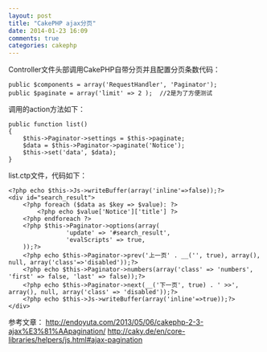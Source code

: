 ```yaml
---
layout: post
title: "CakePHP ajax分页"
date: 2014-01-23 16:09
comments: true
categories: cakephp
---
```


Controller文件头部调用CakePHP自带分页并且配置分页条数代码：


    public $components = array('RequestHandler', 'Paginator');
    public $paginate = array('limit' => 2 );  //2是为了方便测试

调用的action方法如下：


    public function list()
    {
        $this->Paginator->settings = $this->paginate;
        $data = $this->Paginator->paginate('Notice');
        $this->set('data', $data);
    }

list.ctp文件，代码如下：


    <?php echo $this->Js->writeBuffer(array('inline'=>false));?>
    <div id="search_result">
        <?php foreach ($data as $key => $value): ?>
            <?php echo $value['Notice']['title'] ?>
        <?php endforeach ?>
        <?php $this->Paginator->options(array(
                    'update' => '#search_result',
                    'evalScripts' => true,
        ));?>
        <?php echo $this->Paginator->prev('上一页' . __('', true), array(), null, array('class'=>'disabled'));?>
        <?php echo $this->Paginator->numbers(array('class' => 'numbers', 'first' => false, 'last' => false));?>
        <?php echo $this->Paginator->next(__('下一页', true) . ' >>', array(), null, array('class' => 'disabled'));?>
        <?php echo $this->Js->writeBuffer(array('inline'=>true));?>
    </div>

参考文章： <http://endoyuta.com/2013/05/06/cakephp-2-3-ajax%E3%81%AApagination/> <http://caky.de/en/core-libraries/helpers/js.html#ajax-pagination>
